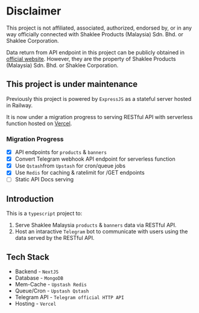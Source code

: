 # Disclaimer

This project is not affiliated, associated, authorized, endorsed by, or in any way officially connected with Shaklee Products (Malaysia) Sdn. Bhd. or Shaklee Corporation.

Data return from API endpoint in this project can be publicly obtained in [official website](https://www.shaklee.com.my/). However, they are the property of Shaklee Products (Malaysia) Sdn. Bhd. or Shaklee Corporation.

## This project is under maintenance

Previously this project is powered by `ExpressJS` as a stateful server hosted in Railway.

It is now under a migration progress to serving RESTful API with serverless function hosted on [Vercel](https://vercel.com/).

### Migration Progress

- [x] API endpoints for `products` & `banners`
- [x] Convert Telegram webhook API endpoint for serverless function
- [x] Use `Qstash`from `Upstash` for cron/queue jobs
- [x] Use `Redis` for caching & ratelimit for /GET endpoints
- [ ] Static API Docs serving

## Introduction

This is a `typescript` project to:

1. Serve Shaklee Malaysia `products` & `banners` data via RESTful API.
2. Host an intaractive `Telegram` bot to communicate with users using the data served by the RESTful API.

## Tech Stack

- Backend - `NextJS`
- Database - `MongoDB`
- Mem-Cache - `Upstash Redis`
- Queue/Cron - `Upstash Qstash`
- Telegram API - `Telegram official HTTP API`
- Hosting - `Vercel`

<!--## Introduction

This projects uses `ExpressJS` as a backend server to serve RESTful API for Shaklee Malaysia products.

This project serves `products` & `banners` using serverless function.

## Demo

~~This project is hosted on Heroku.~~

~~his project is migrated to Railway.~~

This project is now hosted on [Vercel](https://vercel.com/)

## What is this?

This is a project built on top of the Shaklee Malaysia products. Core features:

### RESTful API

An ExpressJS powered backend to serve data such as `products` & `announcements`. [View API Docs](https://shaklee-my-api.up.railway.app/)

### Cron worker

Workers are scheduled to keep the data synced with the Official Website.

### Telegram Bot

A [telegram bot](https://t.me/ShakleeMYBot) that serves as a Q&A interface for user to interact with the data.

## Tech stack

- Server - `ExpressJS`
- Database - `MongoDB`
- Telegram API - `Telegram official API`-->
